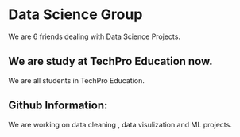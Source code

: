 # Data Science Group
We are 6 friends dealing with Data Science Projects.

## We are study at TechPro Education now.
We are all students in TechPro Education.

## Github Information:
We are working on data cleaning , data visulization and ML projects.
